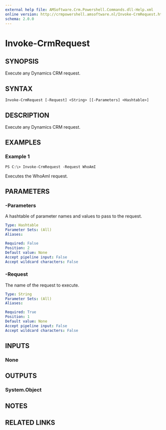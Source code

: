 ```yaml
---
external help file: AMSoftware.Crm.Powershell.Commands.dll-Help.xml
online version: http://crmpowershell.amsoftware.nl/Invoke-CrmRequest.html
schema: 2.0.0
---
```


# Invoke-CrmRequest

## SYNOPSIS
Execute any Dynamics CRM request.

## SYNTAX

```
Invoke-CrmRequest [-Request] <String> [[-Parameters] <Hashtable>]
```

## DESCRIPTION
Execute any Dynamics CRM request.

## EXAMPLES

### Example 1
```
PS C:\> Invoke-CrmRequest -Request WhoAmI
```

Executes the WhoAmI request.

## PARAMETERS

### -Parameters
A hashtable of parameter names and values to pass to the request.

```yaml
Type: Hashtable
Parameter Sets: (All)
Aliases: 

Required: False
Position: 2
Default value: None
Accept pipeline input: False
Accept wildcard characters: False
```

### -Request
The name of the request to execute.

```yaml
Type: String
Parameter Sets: (All)
Aliases: 

Required: True
Position: 1
Default value: None
Accept pipeline input: False
Accept wildcard characters: False
```

## INPUTS

### None


## OUTPUTS

### System.Object

## NOTES

## RELATED LINKS
